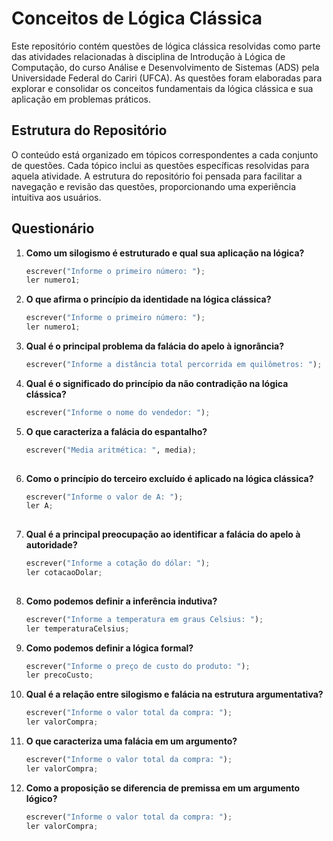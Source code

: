 # Conceitos de Lógica Clássica

Este repositório contém questões de lógica clássica resolvidas como parte das atividades relacionadas à disciplina de Introdução à Lógica de Computação, do curso Análise e Desenvolvimento de Sistemas (ADS) pela Universidade Federal do Cariri (UFCA). As questões foram elaboradas para explorar e consolidar os conceitos fundamentais da lógica clássica e sua aplicação em problemas práticos.

## Estrutura do Repositório

O conteúdo está organizado em tópicos correspondentes a cada conjunto de questões. Cada tópico inclui as questões específicas resolvidas para aquela atividade. A estrutura do repositório foi pensada para facilitar a navegação e revisão das questões, proporcionando uma experiência intuitiva aos usuários.

## Questionário

1. **Como um silogismo é estruturado e qual sua aplicação na lógica?**

   ```python
   escrever("Informe o primeiro número: ");
   ler numero1;

2. **O que afirma o princípio da identidade na lógica clássica?**

   ```python
   escrever("Informe o primeiro número: ");
   ler numero1;

3. **Qual é o principal problema da falácia do apelo à ignorância?**

   ```python
   escrever("Informe a distância total percorrida em quilômetros: ");

4. **Qual é o significado do princípio da não contradição na lógica clássica?**

   ```python
   escrever("Informe o nome do vendedor: ");

5. **O que caracteriza a falácia do espantalho?**

   ```python
   escrever("Media aritmética: ", media);
  
6. **Como o princípio do terceiro excluído é aplicado na lógica clássica?**

   ```python
   escrever("Informe o valor de A: ");
   ler A;
  
7. **Qual é a principal preocupação ao identificar a falácia do apelo à autoridade?**

   ```python
   escrever("Informe a cotação do dólar: ");
   ler cotacaoDolar;
  
8. **Como podemos definir a inferência indutiva?**

   ```python
   escrever("Informe a temperatura em graus Celsius: ");
   ler temperaturaCelsius;

9. **Como podemos definir a lógica formal?**

   ```python
   escrever("Informe o preço de custo do produto: ");
   ler precoCusto;

10. **Qual é a relação entre silogismo e falácia na estrutura argumentativa?**

    ```python
    escrever("Informe o valor total da compra: ");
    ler valorCompra;

11. **O que caracteriza uma falácia em um argumento?**

    ```python
    escrever("Informe o valor total da compra: ");
    ler valorCompra;

12. **Como a proposição se diferencia de premissa em um argumento lógico?**

    ```python
    escrever("Informe o valor total da compra: ");
    ler valorCompra;
